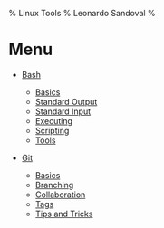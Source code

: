 % Linux Tools
% Leonardo Sandoval
% 

# Menu

* [Bash](./bash/menu.html#(2))
    * [Basics](./bash/basics.html)
    * [Standard Output](./bash/stdout.html)
    * [Standard Input](./bash/stdin.html)
    * [Executing](./bash/exec.html)
    * [Scripting](./bash/scripting.html)
    * [Tools](./bash/tools.html)

* [Git](./git/menu.html#(2))
    * [Basics](./git/basics.html)
    * [Branching](./git/branching.html)
    * [Collaboration](./git/collaboration.html)
    * [Tags](./git/tags.html)
    * [Tips and Tricks](./git/tips_tricks.html)



